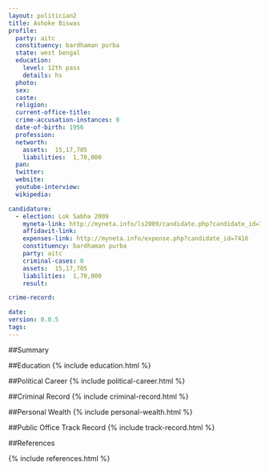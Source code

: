 ```yaml
---
layout: politician2
title: Ashoke Biswas
profile: 
  party: aitc
  constituency: bardhaman purba
  state: west bengal
  education: 
    level: 12th pass
    details: hs
  photo: 
  sex: 
  caste: 
  religion: 
  current-office-title: 
  crime-accusation-instances: 0
  date-of-birth: 1956
  profession: 
  networth: 
    assets:  15,17,705
    liabilities:  1,70,000
  pan: 
  twitter: 
  website: 
  youtube-interview: 
  wikipedia: 

candidature: 
  - election: Lok Sabha 2009
    myneta-link: http://myneta.info/ls2009/candidate.php?candidate_id=7416
    affidavit-link: 
    expenses-link: http://myneta.info/expense.php?candidate_id=7416
    constituency: bardhaman purba 
    party: aitc
    criminal-cases: 0
    assets:  15,17,705
    liabilities:  1,70,000
    result:  

crime-record: 

date: 
version: 0.0.5
tags: 
---
```

##Summary


##Education
{% include education.html %}


##Political Career
{% include political-career.html %}


##Criminal Record
{% include criminal-record.html %}


##Personal Wealth
{% include personal-wealth.html %}


##Public Office Track Record
{% include track-record.html %}


##References


{% include references.html %}